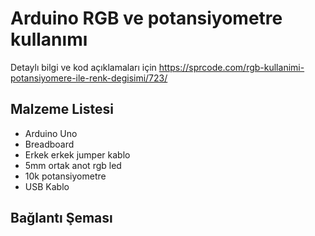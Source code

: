 # Arduino RGB ve potansiyometre kullanımı 

Detaylı bilgi ve kod açıklamaları için https://sprcode.com/rgb-kullanimi-potansiyomere-ile-renk-degisimi/723/

<h2>Malzeme Listesi</h2>
  <ul>
    <li>Arduino Uno</li>
    <li>Breadboard</li>
    <li>Erkek erkek jumper kablo</li>
    <li>5mm ortak anot rgb led</li>
    <li>10k potansiyometre </li>
    <li>USB Kablo</li>
</ul>

<h2> Bağlantı Şeması </h2>



